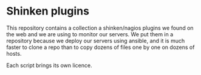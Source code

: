 # Shinken plugins

This repository contains a collection a shinken/nagios plugins we found on the web and we are using to monitor our servers. We put them in a repository because we deploy our servers using ansible, and it is much faster to clone a repo than to copy dozens of files one by one on dozens of hosts.

Each script brings its own licence.
